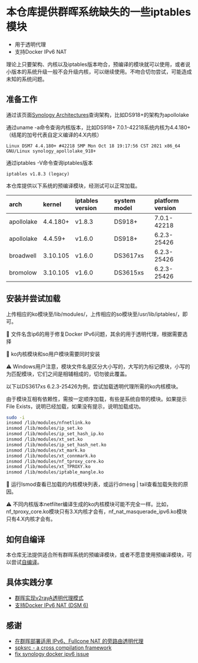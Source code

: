 # 本仓库提供群晖系统缺失的一些iptables模块

* 用于透明代理
* 支持Docker IPv6 NAT

理论上只要架构、内核以及iptables版本吻合，预编译的模块就可以使用，或者说小版本的系统升级一般不会升级内核，可以继续使用。不吻合切勿尝试，可能造成未知的系统问题。

## 准备工作

通过该页面[Synology Architectures](https://github.com/SynoCommunity/spksrc/wiki/Synology-and-SynoCommunity-Package-Architectures)查询架构，比如DS918+的架构为apollolake

通过uname -a命令查询内核版本，比如DS918+ 7.0.1-42218系统内核为4.4.180+（结尾的加号代表自定义编译的4.X内核）

```text
Linux DSM7 4.4.180+ #42218 SMP Mon Oct 18 19:17:56 CST 2021 x86_64 GNU/Linux synology_apollolake_918+
```

通过iptables -V命令查询iptables版本

```text
iptables v1.8.3 (legacy)
```

本仓库提供以下系统的预编译模块，经测试可以正常加载。

| arch       | kernel   | iptables version | system model | platform version |
| :--------- | :------- | :--------------- | :----------- | :--------------- |
| apollolake | 4.4.180+ | v1.8.3           | DS918+       | 7.0.1-42218      |
| apollolake | 4.4.59+  | v1.6.0           | DS918+       | 6.2.3-25426      |
| broadwell  | 3.10.105 | v1.6.0           | DS3617xs     | 6.2.3-25426      |
| bromolow   | 3.10.105 | v1.6.0           | DS3615xs     | 6.2.3-25426      |

## 安装并尝试加载

上传相应的ko模块至/lib/modules/，上传相应的so模块至/usr/lib/iptables/，即可。

📝 文件名含ip6的用于修复Docker IPv6问题，其余的用于透明代理，根据需要选择

📝 ko内核模块和so用户模块需要同时安装

⚠️ Windows用户注意，模块文件名是区分大小写的，大写的为标记模块，小写的为匹配模块，它们之间是相辅相成的，切勿彼此覆盖。

以下以DS3617xs 6.2.3-25426为例，尝试加载透明代理所需的ko内核模块。

由于模块互相有依赖性，需按一定顺序加载，有些是系统自带的模块。如果提示File Exists，说明已经加载，如果没有提示，说明加载成功。

```bash
sudo -i
insmod /lib/modules/nfnetlink.ko
insmod /lib/modules/ip_set.ko
insmod /lib/modules/ip_set_hash_ip.ko
insmod /lib/modules/xt_set.ko
insmod /lib/modules/ip_set_hash_net.ko
insmod /lib/modules/xt_mark.ko
insmod /lib/modules/xt_connmark.ko
insmod /lib/modules/nf_tproxy_core.ko
insmod /lib/modules/xt_TPROXY.ko
insmod /lib/modules/iptable_mangle.ko
```

📝 运行lsmod查看已加载的内核模块列表，或运行dmesg | tail查看加载失败的原因。

⚠️ 不同内核版本netfilter编译生成的ko内核模块可能不完全一样。比如，nf_tproxy_core.ko模块只有3.X内核才会有，nf_nat_masquerade_ipv6.ko模块只有4.X内核才会有。

## 如何自编译

本仓库无法提供适合所有群晖系统的预编译模块，或者不愿意使用预编译模块，可以尝试[自编译](BUILD.md)。

## 具体实践分享

* [群晖实现v2rayA透明代理模式](usage/v2raya-transparent-proxy.md)
* [支持Docker IPv6 NAT (DSM 6)](usage/docker-ipv6-nat-dsm6.md)

## 感谢

* [在群晖部署适用 IPv6、Fullcone NAT 的旁路由透明代理](https://blog.kaaass.net/archives/1576)
* [spksrc - a cross compilation framework](https://github.com/SynoCommunity/spksrc)
* [fix synology docker ipv6 issue](https://github.com/wangliangliang2/fix_synology_docker_ipv6)
